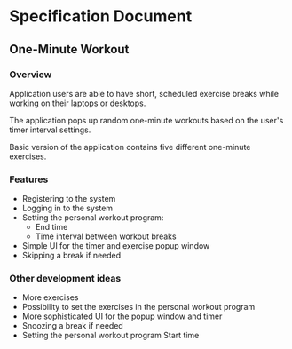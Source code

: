# Specification Document

## One-Minute Workout

### Overview
Application users are able to have short, scheduled exercise breaks while working on their laptops or desktops.

The application pops up random one-minute workouts based on the user's timer interval settings.

Basic version of the application contains five different one-minute exercises.

### Features
- Registering to the system
- Logging in to the system
- Setting the personal workout program:
	* End time
	* Time interval between workout breaks
- Simple UI for the timer and exercise popup window
- Skipping a break if needed

### Other development ideas
- More exercises
- Possibility to set the exercises in the personal workout program
- More sophisticated UI for the popup window and timer
- Snoozing a break if needed
- Setting the personal workout program Start time

